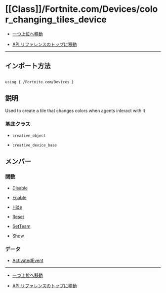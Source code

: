 # [[Class]]/Fortnite.com/Devices/color_changing_tiles_device

- [一つ上位へ移動](../main.md)

- [API リファレンスのトップに移動](/main.md)

---

## インポート方法

```verse

using { /Fortnite.com/Devices }

```

## 説明

Used to create a tile that changes colors when agents interact with it

### 基底クラス

- `creative_object`

- `creative_device_base`

## メンバー

### 関数

- [Disable](./F_Disable/main.md)

- [Enable](./F_Enable/main.md)

- [Hide](./F_Hide/main.md)

- [Reset](./F_Reset/main.md)

- [SetTeam](./F_SetTeam/main.md)

- [Show](./F_Show/main.md)

### データ

- [ActivatedEvent](./D_ActivatedEvent/main.md)

---

- [一つ上位へ移動](../main.md)

- [API リファレンスのトップに移動](/main.md)
